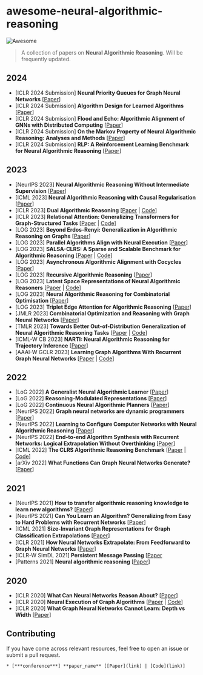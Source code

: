 # awesome-neural-algorithmic-reasoning
![Awesome](https://cdn.rawgit.com/sindresorhus/awesome/d7305f38d29fed78fa85652e3a63e154dd8e8829/media/badge.svg)
> A collection of papers on **Neural Algorithmic Reasoning**. Will be frequently updated.

<!-- ## Literature [sorted in reverse chronological order]-->

2024
----
* [ICLR 2024 Submission] **Neural Priority Queues for Graph Neural Networks** [[Paper](https://openreview.net/pdf?id=aGdBhld9py)]
* [ICLR 2024 Submission] **Algorithm Design for Learned Algorithms** [[Paper](https://openreview.net/pdf?id=N2M8zxPcKp)]
* [ICLR 2024 Submission] **Flood and Echo: Algorithmic Alignment of GNNs with Distributed Computing** [[Paper](https://openreview.net/pdf?id=B5CgCJY2po)]
* [ICLR 2024 Submission] **On the Markov Property of Neural Algorithmic Reasoning: Analyses and Methods** [[Paper](https://openreview.net/pdf?id=Kn7tWhuetn)]
* [ICLR 2024 Submission] **RLP: A Reinforcement Learning Benchmark for Neural Algorithmic Reasoning** [[Paper](https://openreview.net/pdf?id=pYmQId95iR)]

2023
----
* [NeurIPS 2023] **Neural Algorithmic Reasoning Without Intermediate Supervision** [[Paper](https://arxiv.org/pdf/2306.13411.pdf)]
* [ICML 2023] **Neural Algorithmic Reasoning with Causal Regularisation** [[Paper](https://openreview.net/pdf?id=kP2p67F4G7)]
* [ICLR 2023] **Dual Algorithmic Reasoning** [[Paper](https://openreview.net/pdf?id=hhvkdRdWt1F) | [Code](https://github.com/danilonumeroso/dar)]
* [ICLR 2023] **Relational Attention: Generalizing Transformers for Graph-Structured Tasks** [[Paper](https://openreview.net/pdf?id=cFuMmbWiN6) | [Code](https://github.com/CameronDiao/relational-transformer)]
* [LOG 2023] **Beyond Erdos-Renyi: Generalization in Algorithmic Reasoning on Graphs** [[Paper](https://openreview.net/forum?id=TTxQAkg9QG)]
* [LOG 2023] **Parallel Algorithms Align with Neural Execution** [[Paper](https://openreview.net/forum?id=IC6kpv87LB)]
* [LOG 2023] **SALSA-CLRS: A Sparse and Scalable Benchmark for Algorithmic Reasoning** [[Paper](https://openreview.net/forum?id=PRapGjDGFQ) | [Code](https://github.com/jkminder/salsa-clrs)]
* [LOG 2023] **Asynchronous Algorithmic Alignment with Cocycles** [[Paper](https://openreview.net/forum?id=ba4bbZ4KoF)]
* [LOG 2023] **Recursive Algorithmic Reasoning** [[Paper](https://openreview.net/forum?id=43M1bPorxU)]
* [LOG 2023] **Latent Space Representations of Neural Algorithmic Reasoners** [[Paper](https://openreview.net/forum?id=tRP0Ydz5nN) | [Code](https://github.com/mirjanic/nar-latent-spaces)]
* [LOG 2023] **Neural Algorithmic Reasoning for Combinatorial Optimisation** [[Paper](https://openreview.net/forum?id=N8awTT5ep7)]
* [LOG 2023] **Triplet Edge Attention for Algorithmic Reasoning** [[Paper](https://openreview.net/forum?id=6CCR9gCKGd)]
* [JMLR 2023] **Combinatorial Optimization and Reasoning with Graph Neural Networks** [[Paper](https://www.jmlr.org/papers/volume24/21-0449/21-0449.pdf)]
* [TMLR 2023] **Towards Better Out-of-Distribution Generalization of Neural Algorithmic Reasoning Tasks** [[Paper](https://openreview.net/pdf?id=xkrtvHlp3P) | [Code](https://github.com/DSL-Lab/clrs)]
* [ICML-W CB 2023] **NARTI: Neural Algorithmic Reasoning for Trajectory Inference** [[Paper](https://icml-compbio.github.io/2023/papers/WCBICML2023_paper77.pdf)]
* [AAAI-W GCLR 2023] **Learning Graph Algorithms With Recurrent Graph Neural Networks** [[Paper](https://arxiv.org/pdf/2212.04934.pdf) | [Code](https://github.com/floriangroetschla/Recurrent-GNNs-for-algorithm-learning/tree/main)]

2022
----
* [LoG 2022] **A Generalist Neural Algorithmic Learner** [[Paper](https://proceedings.mlr.press/v198/ibarz22a/ibarz22a.pdf)]
* [LoG 2022] **Reasoning-Modulated Representations** [[Paper](https://proceedings.mlr.press/v198/velickovic22a/velickovic22a.pdf)]
* [LoG 2022] **Continuous Neural Algorithmic Planners** [[Paper](https://openreview.net/pdf?id=60avttW0Mv)]
* [NeurIPS 2022] **Graph neural networks are dynamic programmers** [[Paper](https://proceedings.neurips.cc/paper_files/paper/2022/file/8248b1ded388fcdbbd121bcdfea3068c-Paper-Conference.pdf)]
* [NeurIPS 2022] **Learning to Configure Computer Networks with Neural Algorithmic Reasoning** [[Paper](https://proceedings.neurips.cc/paper_files/paper/2022/file/04cc90ec6868b97b7423dc38ced1e35c-Paper-Conference.pdf)]
* [NeurIPS 2022] **End-to-end Algorithm Synthesis with Recurrent Networks: Logical Extrapolation Without Overthinking** [[Paper](https://openreview.net/pdf?id=PPjSKy40XUB)]
* [ICML 2022] **The CLRS Algorithmic Reasoning Benchmark** [[Paper](https://proceedings.mlr.press/v162/velickovic22a/velickovic22a.pdf) | [Code](https://github.com/google-deepmind/clrs)]
* [arXiv 2022] **What Functions Can Graph Neural Networks Generate?** [[Paper](https://arxiv.org/pdf/2202.08833.pdf)]

2021
----
* [NeurIPS 2021] **How to transfer algorithmic reasoning knowledge to learn new algorithms?** [[Paper](https://openreview.net/pdf?id=q2JWz371le)]
* [NeurIPS 2021] **Can You Learn an Algorithm? Generalizing from Easy to Hard Problems with Recurrent Networks** [[Paper](https://proceedings.neurips.cc/paper_files/paper/2021/file/3501672ebc68a5524629080e3ef60aef-Paper.pdf)]
* [ICML 2021] **Size-Invariant Graph Representations for Graph Classiﬁcation Extrapolations** [[Paper](http://proceedings.mlr.press/v139/bevilacqua21a/bevilacqua21a.pdf)]
* [ICLR 2021] **How Neural Networks Extrapolate: From Feedforward to Graph Neural Networks** [[Paper](https://openreview.net/pdf?id=UH-cmocLJC)]
* [ICLR-W SimDL 2021] **Persistent Message Passing** [[Paper](https://openreview.net/pdf?id=HhOJZT--N23)
* [Patterns 2021] **Neural algorithmic reasoning** [[Paper](https://www.cell.com/patterns/pdf/S2666-3899(21)00099-4.pdf)]

2020
----
* [ICLR 2020] **What Can Neural Networks Reason About?** [[Paper](https://openreview.net/pdf?id=rJxbJeHFPS)]
* [ICLR 2020] **Neural Execution of Graph Algorithms** [[Paper](https://openreview.net/pdf?id=SkgKO0EtvS) | [Code](https://github.com/mohammedElfatihSalah/Neural-Execution-of-Graph-Algorithms)]
* [ICLR 2020] **What Graph Neural Networks Cannot Learn: Depth vs Width** [[Paper](https://openreview.net/pdf?id=B1l2bp4YwS)]

## Contributing
If you have come across relevant resources, feel free to open an issue or submit a pull request.

```* [***conference***] **paper_name** [[Paper](link) | [Code](link)]```
